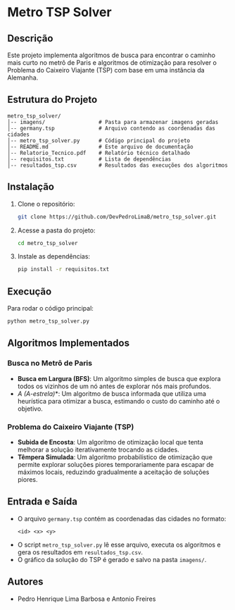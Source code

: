 # **Metro TSP Solver**

## **Descrição**
Este projeto implementa algoritmos de busca para encontrar o caminho mais curto no metrô de Paris e algoritmos de otimização para resolver o Problema do Caixeiro Viajante (TSP) com base em uma instância da Alemanha.

## **Estrutura do Projeto**
```
metro_tsp_solver/
│-- imagens/                 # Pasta para armazenar imagens geradas
│-- germany.tsp              # Arquivo contendo as coordenadas das cidades
│-- metro_tsp_solver.py      # Código principal do projeto
│-- README.md                # Este arquivo de documentação
│-- Relatorio_Tecnico.pdf    # Relatório técnico detalhado
│-- requisitos.txt           # Lista de dependências
│-- resultados_tsp.csv       # Resultados das execuções dos algoritmos
```

## **Instalação**
1. Clone o repositório:
   ```bash
   git clone https://github.com/DevPedroLimaB/metro_tsp_solver.git
   ```
2. Acesse a pasta do projeto:
   ```bash
   cd metro_tsp_solver
   ```
3. Instale as dependências:
   ```bash
   pip install -r requisitos.txt
   ```

## **Execução**
Para rodar o código principal:
```bash
python metro_tsp_solver.py
```

## **Algoritmos Implementados**
### **Busca no Metrô de Paris**
- **Busca em Largura (BFS)**: Um algoritmo simples de busca que explora todos os vizinhos de um nó antes de explorar nós mais profundos.
- **A* (A-estrela)**: Um algoritmo de busca informada que utiliza uma heurística para otimizar a busca, estimando o custo do caminho até o objetivo.

### **Problema do Caixeiro Viajante (TSP)**
- **Subida de Encosta**: Um algoritmo de otimização local que tenta melhorar a solução iterativamente trocando as cidades.
- **Têmpera Simulada**: Um algoritmo probabilístico de otimização que permite explorar soluções piores temporariamente para escapar de máximos locais, reduzindo gradualmente a aceitação de soluções piores.

## **Entrada e Saída**
- O arquivo `germany.tsp` contém as coordenadas das cidades no formato:
  ```plaintext
  <id> <x> <y>
  ```
- O script `metro_tsp_solver.py` lê esse arquivo, executa os algoritmos e gera os resultados em `resultados_tsp.csv`.
- O gráfico da solução do TSP é gerado e salvo na pasta `imagens/`.

## **Autores**
- Pedro Henrique Lima Barbosa e Antonio Freires
